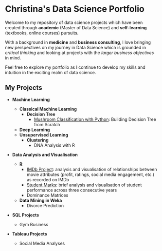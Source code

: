 # Christina's Data Science Portfolio
Welcome to my repository of data science projects which have been created through **academic** (Master of Data Science) and **self-learning** (textbooks, online courses) pursuits. 

With a background in **medicine** and **business consulting**, I love bringing new perspectives on my journey in Data Science which is grounded in _critical thinking_ and looking at projects with the _larger business objectives_ in mind.

Feel free to explore my portfolio as I continue to develop my skills and intuition in the exciting realm of data science.

## My Projects
* **Machine Learning**
  - **Classical Machine Learning**
    - **Decision Tree**
      - [Mushroom Classification with Python](Mushroom%20Classification.ipynb): Building Decision Tree from Scratch 
  - **Deep Learning**
  - **Unsupervised Learning**
    - **Clustering**
      - DNA Analysis with R 
 
* **Data Analysis and Visualisation**
  - **R**
    - [IMDb Project](Data%20Analysis%20of%20IMDB%20Dataset.ipynb): analysis and visualisation of relationships between movie attributes (profit, ratings, social media engagement, etc.) as recorded on IMDb
    - [Student Marks](Data%20Analysis%20of%20Student%20Marks.ipynb): brief analysis and visualisation of student performance across three consecutive years
    - Dominance Matrices
  - **Data Mining in Weka**
    - Divorce Prediction
* **SQL Projects**
    - Gym Business
* **Tableau Projects**
    - Social Media Analyses


